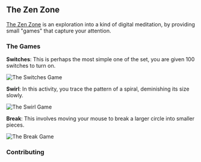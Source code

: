 ## The Zen Zone

[The Zen Zone](https://thezen.zone) is an exploration into a kind of digital meditation, by providing small "games" that capture your attention.

### The Games

**Switches**: This is perhaps the most simple one of the set, you are given 100 switches to turn on.

![The Switches Game](https://i.imgur.com/rRMN5lzr.png)

**Swirl**: In this activity, you trace the pattern of a spiral, deminishing its size slowly.

![The Swirl Game](https://i.imgur.com/JB8MRpEr.png)

**Break**: This involves moving your mouse to break a larger circle into smaller pieces.

![The Break Game](https://i.imgur.com/5oAqtbMr.png)

### Contributing

